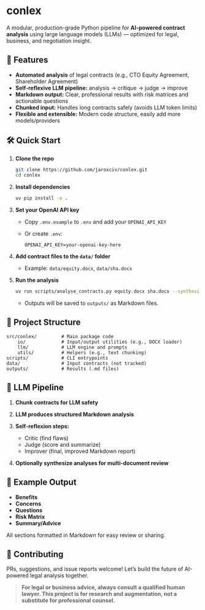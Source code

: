 # conlex

A modular, production-grade Python pipeline for **AI-powered contract analysis** using large language models (LLMs) — optimized for legal, business, and negotiation insight.

## 🚀 Features

* **Automated analysis** of legal contracts (e.g., CTO Equity Agreement, Shareholder Agreement)
* **Self-reflexive LLM pipeline:** analysis → critique → judge → improve
* **Markdown output:** Clear, professional results with risk matrices and actionable questions
* **Chunked input:** Handles long contracts safely (avoids LLM token limits)
* **Flexible and extensible:** Modern code structure, easily add more models/providers

## 🛠️ Quick Start

1. **Clone the repo**

   ```sh
   git clone https://github.com/jaroxciv/conlex.git
   cd conlex
   ```

2. **Install dependencies**

   ```sh
   uv pip install -e .
   ```

3. **Set your OpenAI API key**

   * Copy `.env.example` to `.env` and add your `OPENAI_API_KEY`
   * Or create `.env`:

     ```
     OPENAI_API_KEY=your-openai-key-here
     ```

4. **Add contract files to the `data/` folder**

   * Example: `data/equity.docx`, `data/sha.docx`

5. **Run the analysis**

   ```sh
   uv run scripts/analyse_contracts.py equity.docx sha.docx --synthesize
   ```

   * Outputs will be saved to `outputs/` as Markdown files.

## 🧩 Project Structure

```
src/conlex/         # Main package code
    io/             # Input/output utilities (e.g., DOCX loader)
    llm/            # LLM engine and prompts
    utils/          # Helpers (e.g., text chunking)
scripts/            # CLI entrypoints
data/               # Input contracts (not tracked)
outputs/            # Results (.md files)
```

## 🤖 LLM Pipeline

1. **Chunk contracts for LLM safety**
2. **LLM produces structured Markdown analysis**
3. **Self-reflexion steps:**

   * Critic (find flaws)
   * Judge (score and summarize)
   * Improver (final, improved Markdown report)
4. **Optionally synthesize analyses for multi-document review**

## 📄 Example Output

* **Benefits**
* **Concerns**
* **Questions**
* **Risk Matrix**
* **Summary/Advice**

All sections formatted in Markdown for easy review or sharing.

## 🙌 Contributing

PRs, suggestions, and issue reports welcome!
Let’s build the future of AI-powered legal analysis together.

> **For legal or business advice, always consult a qualified human lawyer. This project is for research and augmentation, not a substitute for professional counsel.**
